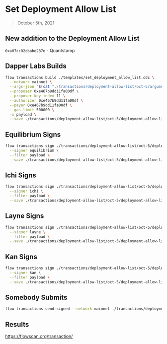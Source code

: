 # Set Deployment Allow List
> October 5th, 2021

## New addition to the Deployment Allow List

`0xa07cc02cbabe237e` - Quantstamp

## Dapper Labs Builds

```sh
flow transactions build ./templates/set_deployment_allow_list.cdc \
  --network mainnet \
  --args-json "$(cat "./transactions/deployment-allow-list/oct-5/arguments.json")" \
  --proposer 0xe467b9dd11fa00df \
  --proposer-key-index 11 \
  --authorizer 0xe467b9dd11fa00df \
  --payer 0xe467b9dd11fa00df \
  --gas-limit 500000 \
  -x payload \
  --save ./transactions/deployment-allow-list/oct-5/deployment-allow-list-oct-5-unsigned.rlp
```

## Equilibrium Signs

```sh
flow transactions sign ./transactions/deployment-allow-list/oct-5/deployment-allow-list-oct-5-unsigned.rlp \
  --signer equilibrium \
  --filter payload \
  --save ./transactions/deployment-allow-list/oct-5/deployment-allow-list-oct-5-sig-1.rlp
```

## Ichi Signs

```sh
flow transactions sign ./transactions/deployment-allow-list/oct-5/deployment-allow-list-oct-5-sig-1.rlp \
  --signer ichi \
  --filter payload \
  --save ./transactions/deployment-allow-list/oct-5/deployment-allow-list-oct-5-sig-2.rlp
```

## Layne Signs

```sh
flow transactions sign ./transactions/deployment-allow-list/oct-5/deployment-allow-list-oct-5-sig-2.rlp \
  --signer layne \
  --filter payload \
  --save ./transactions/deployment-allow-list/oct-5/deployment-allow-list-oct-5-sig-3.rlp
```

## Kan Signs

```sh
flow transactions sign ./transactions/deployment-allow-list/oct-5/deployment-allow-list-oct-5-sig-3.rlp \
  --signer kan \
  --filter payload \
  --save ./transactions/deployment-allow-list/oct-5/deployment-allow-list-oct-5-sig-complete.rlp
```


## Somebody Submits

```sh
flow transactions send-signed --network mainnet ./transactions/deployment-allow-list/oct-5/deployment-allow-list-oct-5-sig-complete.rlp
```

## Results

https://flowscan.org/transaction/